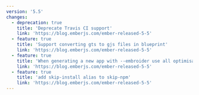 ```yaml
---
version: '5.5'
changes:
  - deprecation: true
    title: 'Deprecate Travis CI support'
    link: 'https://blog.emberjs.com/ember-released-5-5'
  - feature: true
    title: 'Support converting gts to gjs files in blueprint'
    link: 'https://blog.emberjs.com/ember-released-5-5'
  - feature: true
    title: 'When generating a new app with --embroider use all optimisation flags'
    link: 'https://blog.emberjs.com/ember-released-5-5'
  - feature: true
    title: 'add skip-install alias to skip-npm'
    link: 'https://blog.emberjs.com/ember-released-5-5'
---
```

